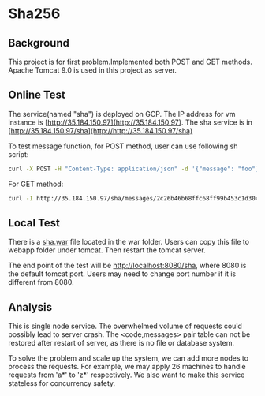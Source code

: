 # Sha256

## Background
This project is for first problem.Implemented both POST and GET methods.<br>
Apache Tomcat 9.0 is used in this project as server.

## Online Test
The service(named "sha") is deployed on GCP. The IP address for vm instance is [http://35.184.150.97](http://35.184.150.97). The sha service is in [http://35.184.150.97/sha](http://http://35.184.150.97/sha)
<br>

To test message function, for POST method, user can use following sh script:  

```sh
curl -X POST -H "Content-Type: application/json" -d '{"message": "foo"}' http://35.184.150.97/sha/messages
```

For GET method:

```sh
curl -I http://35.184.150.97/sha/messages/2c26b46b68ffc68ff99b453c1d30413413422d706483bfa0f9
```




## Local Test
There is a [sha.war](./war/sha.war) file located in the war folder. Users can copy this file to webapp folder under tomcat. Then restart the tomcat server. <br>

The end point of the test will be [http://localhost:8080/sha](http://localhost:8080/sha), where 8080 is the default tomcat port. Users may need to change port number if it is different from 8080.



## Analysis
This is single node service. The overwhelmed volume of requests could possibly lead  to server crash. The <code,messages> pair table can not be restored after restart of server, as there is no file or database system.<br>

To solve the problem and scale up the system, we can add more nodes to process the requests. For example, we may apply 26 machines to handle requests from 'a\*' to 'z\*' respectively. We also want to make this service stateless for concurrency safety.
